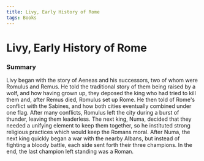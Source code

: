 ```yaml
---
title: Livy, Early History of Rome
tags: Books
---
```


# Livy, Early History of Rome
### Summary
Livy began with the story of Aeneas and his successors, two of whom were Romulus and Remus. He told the traditional story of them being raised by a wolf, and how having grown up, they deposed the king who had tried to kill them and, after Remus died, Romulus set up Rome. He then told of Rome's conflict with the Sabines, and how both cities eventually combined under one flag. After many conflicts, Romulus left the city during a burst of thunder, leaving them leaderless. The next king, Numa, decided that they needed a unifying element to keep them together, so he instituted strong religious practices which would keep the Romans moral. After Numa, the next king quickly began a war with the nearby Albans, but instead of fighting a bloody battle, each side sent forth their three champions. In the end, the last champion left standing was a Roman.